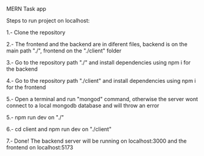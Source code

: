 MERN Task app 

Steps to run project on localhost:

1.- Clone the repository

2.- The frontend and the backend are in diferent files, backend is on the main path "./", frontend on the "./client" folder

3.- Go to the repository path "./" and install dependencies using npm i for the backend

4.- Go to the repository path "./client" and install dependencies using npm i for the frontend

5.- Open a terminal and run "mongod" command, otherwise the server wont connect to a local mongodb database and will throw an error

5.- npm run dev on "./"

6.- cd client and npm run dev on "./client"

7.- Done! The backend server will be running on localhost:3000 and the frontend on localhost:5173
